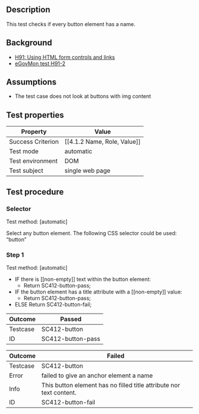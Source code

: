 
## Description
This test checks if every button element has a name.


## Background
- [H91: Using HTML form controls and links](http://www.w3.org/TR/2014/NOTE-WCAG20-TECHS-20140311/H91.html)
- [eGovMon test H91-2](http://wiki.egovmon.no/wiki/SC4.1.2#ID:_H91-2)


## Assumptions
- The test case does not look at buttons with img content


## Test properties
| Property          | Value
|-------------------|----
| Success Criterion | [[4.1.2 Name, Role, Value]]
| Test mode         | automatic
| Test environment  | DOM
| Test subject      | single web page


## Test procedure

### Selector
Test method: [automatic]

Select any button element. The following CSS selector could be used: “button”

### Step 1
Test method: [automatic]

- IF there is [[non-empty]] text within the button element:
  - Return SC412-button-pass;
- IF the button element has a title attribute with a [[non-empty]] value:
  - Return SC412-button-pass;
- ELSE Return SC412-button-fail;


| Outcome  | Passed
|----------|-----
| Testcase | SC412-button
| ID       | SC412-button-pass

| Outcome  | Failed
|----------|-----
| Testcase | SC412-button
| Error    | failed to give an anchor element a name
| Info     | This button element has no filled title attribute nor text content.
| ID       |  SC412-button-fail
